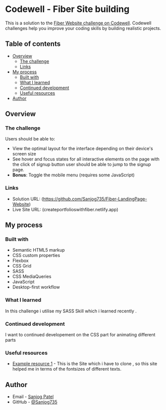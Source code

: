# Codewell - Fiber Site building

This is a solution to the [Fiber Website challenge on Codewell](https://www.codewell.cc/challenges/fiber-landing-page--608a7e639691700015db16d1). Codewell challenges help you improve your coding skills by building realistic projects.

## Table of contents

- [Overview](#overview)
  - [The challenge](#the-challenge)
  - [Links](#links)
- [My process](#my-process)
  - [Built with](#built-with)
  - [What I learned](#what-i-learned)
  - [Continued development](#continued-development)
  - [Useful resources](#useful-resources)
- [Author](#author)

## Overview

### The challenge

Users should be able to:

- View the optimal layout for the interface depending on their device's screen size
- See hover and focus states for all interactive elements on the page with the click of signup button user should be able to jump to the signup page.
- **Bonus**: Toggle the mobile menu (requires some JavaScript)

### Links

- Solution URL: (https://github.com/Sanjog735/Fiber-LandingPage-Website)
- Live Site URL: (createportfolioswithfiber.netlify.app)

## My process

### Built with

- Semantic HTML5 markup
- CSS custom properties
- Flexbox
- CSS Grid
- SASS
- CSS MediaQueries
- JavaScript
- Desktop-first workflow

### What I learned

In this challenge i utilise my SASS Skill which i learned recently .

### Continued development

I want to continued developement on the CSS part for animating different parts

### Useful resources

- [Example resource 1](https://kxlaa.github.io/CW-02-fiber/) - This is the Site which i have to clone , so this site helped me in terms of the fontsizes of different texts.

## Author

- Email - [Sanjog Patel](sanyogp99@gmail.com)
- GitHub - [@Sanjog735 ](https://github.com/Sanjog735)
